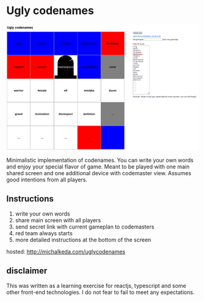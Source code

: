 # Ugly codenames

<img src="./images_readme/screenshot.png" alt="Screenshot of uglycodenames" />

Minimalistic implementation of codenames. You can write your own words and enjoy your special flavor of game. Meant to be played with one main shared screen and one additional device with codemaster view. Assumes good intentions from all players.

## Instructions
1. write your own words
2. share main screen with all players
3. send secret link with current gameplan to codemasters
4. red team always starts
5. more detailed instructions at the bottom of the screen

hosted: http://michalkeda.com/uglycodenames



## disclaimer
This was written as a learning exercise for reactjs, typescript and some other front-end technologies. I do not fear to fail to meet any expectations.